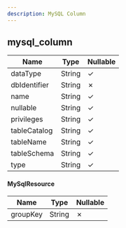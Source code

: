 ```yaml
---
description: MySQL Column
---
```

mysql_column
------------

| **Name**     | **Type** | **Nullable** |
| ------------ | -------- | ------------ |
| dataType     | String   | &check;      |
| dbIdentifier | String   | &cross;      |
| name         | String   | &check;      |
| nullable     | String   | &check;      |
| privileges   | String   | &check;      |
| tableCatalog | String   | &check;      |
| tableName    | String   | &check;      |
| tableSchema  | String   | &check;      |
| type         | String   | &check;      |

#### MySqlResource
| **Name** | **Type** | **Nullable** |
| -------- | -------- | ------------ |
| groupKey | String   | &cross;      |
